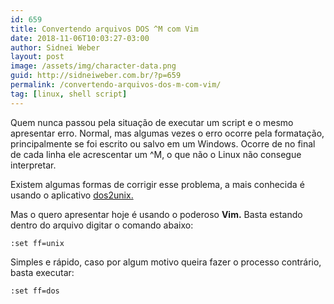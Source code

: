 ```yaml
---
id: 659
title: Convertendo arquivos DOS ^M com Vim
date: 2018-11-06T10:03:27-03:00
author: Sidnei Weber
layout: post
image: /assets/img/character-data.png
guid: http://sidneiweber.com.br/?p=659
permalink: /convertendo-arquivos-dos-m-com-vim/
tag: [linux, shell script]
---
```

Quem nunca passou pela situação de executar um script e o mesmo apresentar erro. Normal, mas algumas vezes o erro ocorre pela formatação, principalmente se foi escrito ou salvo em um Windows. Ocorre de no final de cada linha ele acrescentar um ^M, o que não o Linux não consegue interpretar.

Existem algumas formas de corrigir esse problema, a mais conhecida é usando o aplicativo <a href="https://sourceforge.net/projects/dos2unix" target="_blank">dos2unix.</a>

Mas o quero apresentar hoje é usando o poderoso **Vim.** Basta estando dentro do arquivo digitar o comando abaixo:

```vim
:set ff=unix
```

Simples e rápido, caso por algum motivo queira fazer o processo contrário, basta executar:

```vim
:set ff=dos
```
